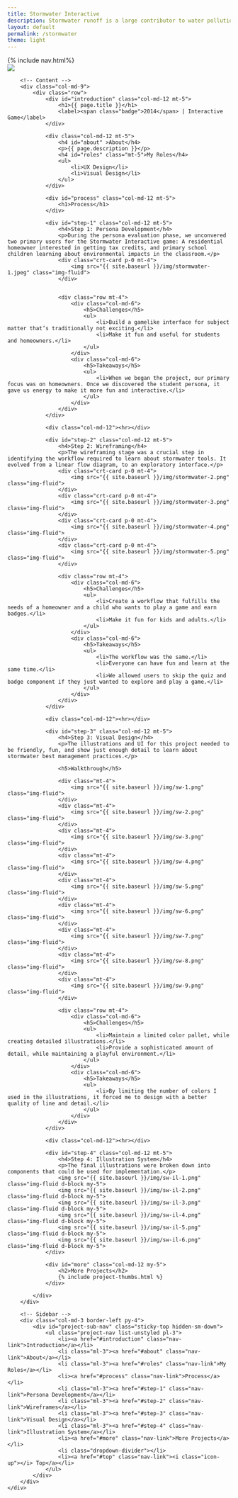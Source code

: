 ```yaml
---
title: Stormwater Interactive
description: Stormwater runoff is a large contributor to water pollution and environmental impacts in large cities. Stormwater interactive is a fun online game that teaches people about stormwater best management practices (BMP's). The application provides a drag and drop interface that allows users to install BMP’s to a property and view the runoff impact.
layout: default
permalink: /stormwater
theme: light
---
```


<div id="top" class="row">
	{% include nav.html%}
	<div class="container px-0">
		<div class="row">
			<div class="col-md-12">
				<img src="{{ site.baseurl }}/img/stormwater-hero.png" class="img-fluid">
			</div>
		</div>
	</div>
</div>

<div id="project-stormwater" class="container">
	<div class="row">
		
		<!-- Content -->
		<div class="col-md-9">
			<div class="row">
				<div id="introduction" class="col-md-12 mt-5">
					<h1>{{ page.title }}</h1>
					<label><span class="badge">2014</span> | Interactive Game</label>
				</div>

				<div class="col-md-12 mt-5">
					<h4 id="about" >About</h4>
					<p>{{ page.description }}</p>
					<h4 id="roles" class="mt-5">My Roles</h4>
					<ul>
						<li>UX Design</li>
						<li>Visual Design</li>
					</ul>
				</div>

				<div id="process" class="col-md-12 mt-5">
					<h1>Process</h1>
				</div>

				<div id="step-1" class="col-md-12 mt-5">
					<h4>Step 1: Persona Development</h4>
					<p>During the persona evaluation phase, we unconvered two primary users for the Stormwater Interactive game: A residential homeowner interested in getting tax credits, and primary school children learning about environmental impacts in the classroom.</p>
					<div class="crt-card p-0 mt-4">
						<img src="{{ site.baseurl }}/img/stormwater-1.jpeg" class="img-fluid">
					</div>
					

					<div class="row mt-4">
						<div class="col-md-6">
							<h5>Challenges</h5>
							<ul>
								<li>Build a gamelike interface for subject matter that’s traditionally not exciting.</li>
								<li>Make it fun and useful for students and homeowners.</li>
							</ul>
						</div>
						<div class="col-md-6">
							<h5>Takeaways</h5>
							<ul>
								<li>When we began the project, our primary focus was on homeowners. Once we discovered the student persona, it gave us energy to make it more fun and interactive.</li>
							</ul>
						</div>
					</div>
				</div>

				<div class="col-md-12"><hr></div>

				<div id="step-2" class="col-md-12 mt-5">
					<h4>Step 2: Wireframing</h4>
					<p>The wireframing stage was a crucial step in identifying the workflow required to learn about stormwater tools. It evolved from a linear flow diagram, to an exploratory interface.</p>
					<div class="crt-card p-0 mt-4">
						<img src="{{ site.baseurl }}/img/stormwater-2.png" class="img-fluid">
					</div>
					<div class="crt-card p-0 mt-4">
						<img src="{{ site.baseurl }}/img/stormwater-3.png" class="img-fluid">
					</div>
					<div class="crt-card p-0 mt-4">
						<img src="{{ site.baseurl }}/img/stormwater-4.png" class="img-fluid">
					</div>
					<div class="crt-card p-0 mt-4">
						<img src="{{ site.baseurl }}/img/stormwater-5.png" class="img-fluid">
					</div>

					<div class="row mt-4">
						<div class="col-md-6">
							<h5>Challenges</h5>
							<ul>
								<li>Create a workflow that fulfills the needs of a homeowner and a child who wants to play a game and earn badges.</li>
								<li>Make it fun for kids and adults.</li>
							</ul>
						</div>
						<div class="col-md-6">
							<h5>Takeaways</h5>
							<ul>
								<li>The workflow was the same.</li>
								<li>Everyone can have fun and learn at the same time.</li>
								<li>We allowed users to skip the quiz and badge component if they just wanted to explore and play a game.</li>
							</ul>
						</div>
					</div>
				</div>

				<div class="col-md-12"><hr></div>

				<div id="step-3" class="col-md-12 mt-5">
					<h4>Step 3: Visual Design</h4>
					<p>The illustrations and UI for this project needed to be friendly, fun, and show just enough detail to learn about stormwater best management practices.</p>
					
					<h5>Walkthrough</h5>

					<div class="mt-4">
						<img src="{{ site.baseurl }}/img/sw-1.png" class="img-fluid">
					</div>
					<div class="mt-4">
						<img src="{{ site.baseurl }}/img/sw-2.png" class="img-fluid">
					</div>
					<div class="mt-4">
						<img src="{{ site.baseurl }}/img/sw-3.png" class="img-fluid">
					</div>
					<div class="mt-4">
						<img src="{{ site.baseurl }}/img/sw-4.png" class="img-fluid">
					</div>
					<div class="mt-4">
						<img src="{{ site.baseurl }}/img/sw-5.png" class="img-fluid">
					</div>
					<div class="mt-4">
						<img src="{{ site.baseurl }}/img/sw-6.png" class="img-fluid">
					</div>
					<div class="mt-4">
						<img src="{{ site.baseurl }}/img/sw-7.png" class="img-fluid">
					</div>
					<div class="mt-4">
						<img src="{{ site.baseurl }}/img/sw-8.png" class="img-fluid">
					</div>
					<div class="mt-4">
						<img src="{{ site.baseurl }}/img/sw-9.png" class="img-fluid">
					</div>

					<div class="row mt-4">
						<div class="col-md-6">
							<h5>Challenges</h5>
							<ul>
								<li>Maintain a limited color pallet, while creating detailed illustrations.</li>
								<li>Provide a sophisticated amount of detail, while maintaining a playful environment.</li>
							</ul>
						</div>
						<div class="col-md-6">
							<h5>Takeaways</h5>
							<ul>
								<li>By limiting the number of colors I used in the illustrations, it forced me to design with a better quality of line and detail.</li>
							</ul>
						</div>
					</div>
				</div>

				<div class="col-md-12"><hr></div>

				<div id="step-4" class="col-md-12 mt-5">
					<h4>Step 4: Illustration System</h4>
					<p>The final illustrations were broken down into components that could be used for implementation.</p>
					<img src="{{ site.baseurl }}/img/sw-il-1.png" class="img-fluid d-block my-5">					
					<img src="{{ site.baseurl }}/img/sw-il-2.png" class="img-fluid d-block my-5">					
					<img src="{{ site.baseurl }}/img/sw-il-3.png" class="img-fluid d-block my-5">					
					<img src="{{ site.baseurl }}/img/sw-il-4.png" class="img-fluid d-block my-5">					
					<img src="{{ site.baseurl }}/img/sw-il-5.png" class="img-fluid d-block my-5">
					<img src="{{ site.baseurl }}/img/sw-il-6.png" class="img-fluid d-block my-5">
				</div>

				<div id="more" class="col-md-12 my-5">
					<h2>More Projects</h2>
					{% include project-thumbs.html %}
				</div>

			</div>
		</div>
		
		<!-- Sidebar -->
		<div class="col-md-3 border-left py-4">
			<div id="project-sub-nav" class="sticky-top hidden-sm-down">
				<ul class="project-nav list-unstyled pl-3">
					<li><a href="#introduction" class="nav-link">Introduction</a></li>
					<li class="ml-3"><a href="#about" class="nav-link">About</a></li>
					<li class="ml-3"><a href="#roles" class="nav-link">My Roles</a></li>
					<li><a href="#process" class="nav-link">Process</a></li>
					<li class="ml-3"><a href="#step-1" class="nav-link">Persona Development</a></li>
					<li class="ml-3"><a href="#step-2" class="nav-link">Wireframes</a></li>
					<li class="ml-3"><a href="#step-3" class="nav-link">Visual Design</a></li>
					<li class="ml-3"><a href="#step-4" class="nav-link">Illustration System</a></li>
					<li><a href="#more" class="nav-link">More Projects</a></li>
					<li class="dropdown-divider"></li>
					<li><a href="#top" class="nav-link"><i class="icon-up"></i> Top</a></li>
				</ul>
			</div>
		</div>
	</div>
</div>